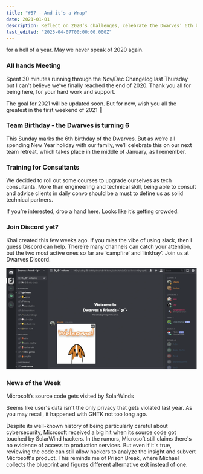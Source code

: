 ```yaml
---
title: "#57 - And it’s a Wrap"
date: 2021-01-01
description: Reflect on 2020’s challenges, celebrate the Dwarves’ 6th birthday, join new consultant training, and learn about Microsoft’s SolarWinds source code breach news.
last_edited: "2025-04-07T00:00:00.000Z"
---
```


for a hell of a year. May we never speak of 2020 again.

### All hands Meeting

Spent 30 minutes running through the Nov/Dec Changelog last Thursday but I can’t believe we’ve finally reached the end of 2020. Thank you all for being here, for your hard work and support.

The goal for 2021 will be updated soon. But for now, wish you all the greatest in the first weekend of 2021 🖤

### Team Birthday - the Dwarves is turning 6

This Sunday marks the 6th birthday of the Dwarves. But as we’re all spending New Year holiday with our family, we’ll celebrate this on our next team retreat, which takes place in the middle of January, as I remember.

### Training for Consultants

We decided to roll out some courses to upgrade ourselves as tech consultants. More than engineering and technical skill, being able to consult and advice clients in daily convo should be a must to define us as solid technical partners.

If you’re interested, drop a hand here. Looks like it’s getting crowded.

### Join Discord yet?

Khai created this few weeks ago. If you miss the vibe of using slack, then I guess Discord can help. There’re many channels can catch your attention, but the two most active ones so far are ‘campfire’ and ‘linkhay’. Join us at Dwarves Discord.

![](assets/notion-image-1744007090430-k9iog.webp)

### News of the Week

Microsoft’s source code gets visited by SolarWinds

Seems like user's data isn't the only privacy that gets violated last year. As you may recall, it happened with GHTK not too long ago.

Despite its well-known history of being particularly careful about cybersecurity, Microsoft received a big hit when its source code got touched by SolarWind hackers. In the rumors, Microsoft still claims there's no evidence of access to production services. But even if it's true, reviewing the code can still allow hackers to analyze the insight and subvert Microsoft's product. This reminds me of Prison Break, where Michael collects the blueprint and figures different alternative exit instead of one.
